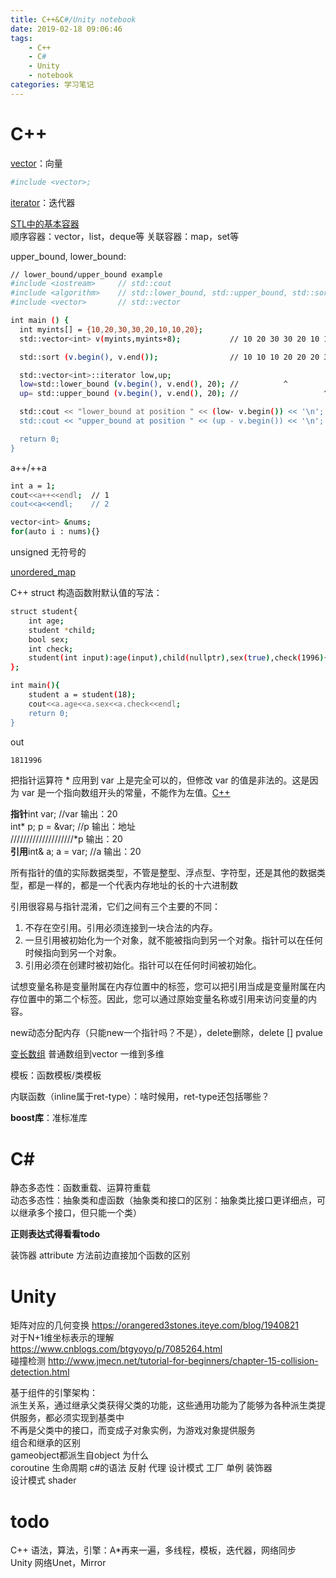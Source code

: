 ```yaml
---
title: C++&C#/Unity notebook
date: 2019-02-18 09:06:46
tags:
    - C++
    - C#
    - Unity
    - notebook
categories: 学习笔记
---
```


# C++

[vector](http://www.cnblogs.com/Nonono-nw/p/3462183.html)：向量
``` bash
#include <vector>;
```
[iterator](https://www.cnblogs.com/maluning/p/8570717.html)：迭代器  

[STL中的基本容器](https://www.cnblogs.com/cxq0017/p/6555533.html)  
顺序容器：vector，list，deque等
关联容器：map，set等

upper_bound, lower_bound:  
``` bash
// lower_bound/upper_bound example
#include <iostream>     // std::cout
#include <algorithm>    // std::lower_bound, std::upper_bound, std::sort
#include <vector>       // std::vector

int main () {
  int myints[] = {10,20,30,30,20,10,10,20};
  std::vector<int> v(myints,myints+8);           // 10 20 30 30 20 10 10 20

  std::sort (v.begin(), v.end());                // 10 10 10 20 20 20 30 30

  std::vector<int>::iterator low,up;
  low=std::lower_bound (v.begin(), v.end(), 20); //          ^
  up= std::upper_bound (v.begin(), v.end(), 20); //                   ^

  std::cout << "lower_bound at position " << (low- v.begin()) << '\n';
  std::cout << "upper_bound at position " << (up - v.begin()) << '\n';

  return 0;
}
```

a++/++a
``` bash
int a = 1;
cout<<a++<<endl;  // 1
cout<<a<<endl;    // 2
```

``` bash
vector<int> &nums;
for(auto i : nums){}
```

unsigned 无符号的  

[unordered_map](http://www.cplusplus.com/reference/unordered_map/unordered_map/?kw=unordered_map)

C++ struct 构造函数附默认值的写法：
``` bash
struct student{
    int age;
    student *child;
    bool sex;
    int check;
    student(int input):age(input),child(nullptr),sex(true),check(1996){}
};

int main(){
    student a = student(18);
    cout<<a.age<<a.sex<<a.check<<endl;
    return 0;
}
```
out
``` bash
1811996
```

把指针运算符 * 应用到 var 上是完全可以的，但修改 var 的值是非法的。这是因为 var 是一个指向数组开头的常量，不能作为左值。[C++](https://www.runoob.com/cplusplus/cpp-pointers-vs-arrays.html)  

**指针**int var; //var 输出：20  
int* p; p = &var; //p 输出：地址   
////////////////////*p 输出：20  
**引用**int& a; a = var; //a 输出：20  

所有指针的值的实际数据类型，不管是整型、浮点型、字符型，还是其他的数据类型，都是一样的，都是一个代表内存地址的长的十六进制数  

引用很容易与指针混淆，它们之间有三个主要的不同：  
  1. 不存在空引用。引用必须连接到一块合法的内存。  
  2. 一旦引用被初始化为一个对象，就不能被指向到另一个对象。指针可以在任何时候指向到另一个对象。  
  3. 引用必须在创建时被初始化。指针可以在任何时间被初始化。 

试想变量名称是变量附属在内存位置中的标签，您可以把引用当成是变量附属在内存位置中的第二个标签。因此，您可以通过原始变量名称或引用来访问变量的内容。  

new动态分配内存（只能new一个指针吗？不是），delete删除，delete [] pvalue

[变长数组](https://blog.csdn.net/fanyun_01/article/details/77430682) 普通数组到vector 一维到多维  

模板：函数模板/类模板  

内联函数（inline属于ret-type）：啥时候用，ret-type还包括哪些？  

**boost库**：准标准库

# C#

静态多态性：函数重载、运算符重载  
动态多态性：抽象类和虚函数（抽象类和接口的区别：抽象类比接口更详细点，可以继承多个接口，但只能一个类）

**正则表达式得看看todo**

装饰器 attribute 方法前边直接加个函数的区别


# Unity

矩阵对应的几何变换 https://orangered3stones.iteye.com/blog/1940821  
对于N+1维坐标表示的理解 https://www.cnblogs.com/btgyoyo/p/7085264.html  
碰撞检测 http://www.jmecn.net/tutorial-for-beginners/chapter-15-collision-detection.html

基于组件的引擎架构：  
派生关系，通过继承父类获得父类的功能，这些通用功能为了能够为各种派生类提供服务，都必须实现到基类中  
不再是父类中的接口，而变成子对象实例，为游戏对象提供服务  
组合和继承的区别  
gameobject都派生自object 为什么  
coroutine 生命周期 c#的语法 反射 代理 设计模式 工厂 单例 装饰器  
设计模式 shader

# todo

C++ 语法，算法，引擎：A*再来一遍，多线程，模板，迭代器，网络同步  
Unity 网络Unet，Mirror